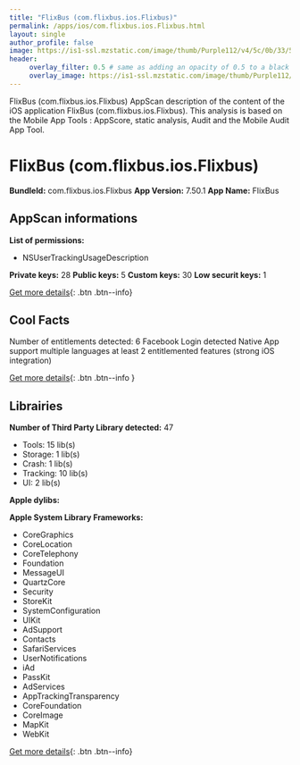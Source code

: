 ```yaml
---
title: "FlixBus (com.flixbus.ios.Flixbus)"
permalink: /apps/ios/com.flixbus.ios.Flixbus.html
layout: single
author_profile: false
image: https://is1-ssl.mzstatic.com/image/thumb/Purple112/v4/5c/0b/33/5c0b33eb-7792-b91d-16c5-f2d5111ad876/flix-production-icon-1x_U007emarketing-0-5-0-85-220.png/512x512bb.jpg
header: 
     overlay_filter: 0.5 # same as adding an opacity of 0.5 to a black background
     overlay_image: https://is1-ssl.mzstatic.com/image/thumb/Purple112/v4/5c/0b/33/5c0b33eb-7792-b91d-16c5-f2d5111ad876/flix-production-icon-1x_U007emarketing-0-5-0-85-220.png/512x512bb.jpg
---
```

FlixBus (com.flixbus.ios.Flixbus) AppScan description of the content of the iOS application FlixBus (com.flixbus.ios.Flixbus). This analysis is based on the Mobile App Tools : AppScore, static analysis, Audit and the Mobile Audit App Tool.

# FlixBus (com.flixbus.ios.Flixbus)

**BundleId:** com.flixbus.ios.Flixbus
**App Version:** 7.50.1
**App Name:** FlixBus


## AppScan informations 

**List of permissions:** 
- NSUserTrackingUsageDescription
  
  
**Private keys:** 28
**Public keys:** 5
**Custom keys:** 30
**Low securit keys:** 1
  
[Get more details](/pricing.html){: .btn .btn--info}

## Cool Facts

Number of entitlements detected: 6
Facebook Login detected
Native App
support multiple languages
at least 2 entitlemented features (strong iOS integration)
  
[Get more details](/pricing.html){: .btn .btn--info }

## Librairies 
**Number of Third Party Library detected:** 47
- Tools: 15 lib(s)
- Storage: 1 lib(s)
- Crash: 1 lib(s)
- Tracking: 10 lib(s)
- UI: 2 lib(s)


**Apple dylibs:**


**Apple System Library Frameworks:**
- CoreGraphics
- CoreLocation
- CoreTelephony
- Foundation
- MessageUI
- QuartzCore
- Security
- StoreKit
- SystemConfiguration
- UIKit
- AdSupport
- Contacts
- SafariServices
- UserNotifications
- iAd
- PassKit
- AdServices
- AppTrackingTransparency
- CoreFoundation
- CoreImage
- MapKit
- WebKit


  
[Get more details](/pricing.html){: .btn .btn--info}

